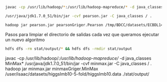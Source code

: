 ```bash
javac -cp /usr/lib/hadoop/*:/usr/lib/hadoop-mapreduce/* -d java_classes Pearson* DoubleArrayWritable.java

/usr/java/jdk1.7.0_51/bin/jar -cvf pearson.jar -C java_classes / .

hadoop jar pearson.jar pearsonGriger.Pearson /tmp/BDCC/datasets/ECBDL14/ECBDL14_10tst.data ./stat/output/
```

Pasos para limpiar el directorio de salidas cada vez que queramos ejecutar un nuevo algoritmo

```bash
hdfs dfs -rm stat/output/* && hdfs dfs -rmdir stat/output
```
javac -cp /usr/lib/hadoop/*:/usr/lib/hadoop-mapreduce/* -d java_classes MinMax*
/usr/java/jdk1.7.0_51/bin/jar -cvf minmax.jar -C java_classes / .
hadoop jar minmax.jar minmaxGriger.MinMax /user/isaac/datasets/higgsImb10-5-fold/higgsImb10.data ./stat/output/
